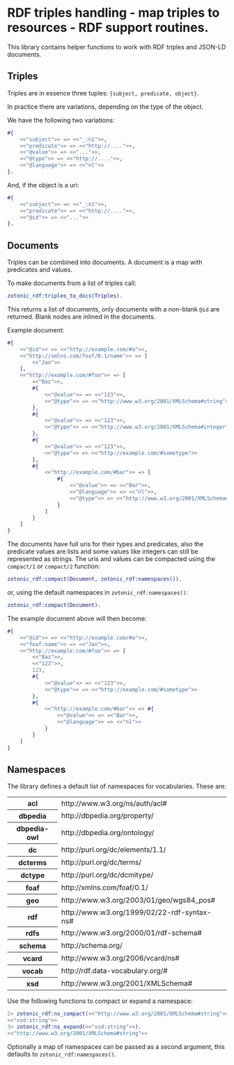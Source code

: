 # RDF triples handling - map triples to resources - RDF support routines.

This library contains helper functions to work with RDF triples and JSON-LD documents.

## Triples

Triples are in essence three tuples: `{subject, predicate, object}`.

In practice there are variations, depending on the type of the object.

We have the following two variations:

```erlang
#{
    <<"subject">> => <<"_:n1">>,
    <<"predicate">> => <<"http://....">>,
    <<"@value">> => <<"...">>,
    <<"@type">> => <<"http://....">>,
    <<"@language">> => <<"nl">>
}.

```

And, if the object is a uri:

```erlang
#{
    <<"subject">> => <<"_:n1">>,
    <<"predicate">> => <<"http://....">>,
    <<"@id">> => <<"...">>
}.
```

## Documents

Triples can be combined into documents. A document is a map with predicates and values.

To make documents from a list of triples call:

```erlang
zotonic_rdf:triples_to_docs(Triples).
```

This returns a list of documents, only documents with a non-blank `@id` are returned.
Blank nodes are inlined in the documents.

Example document:

```erlang
#{
    <<"@id">> => <<"http://example.com/#a">>,
    <<"http://xmlns.com/foaf/0.1/name">> => [
        <<"Jan">>
    ],
    <<"http://example.com/#foo">> => [
        <<"Baz">>,
        #{
            <<"@value">> => <<"123">>,
            <<"@type">> => <<"http://www.w3.org/2001/XMLSchema#string">>
        },
        #{
            <<"@value">> => <<"123">>,
            <<"@type">> => <<"http://www.w3.org/2001/XMLSchema#integer">>
        },
        #{
            <<"@value">> => <<"123">>,
            <<"@type">> => <<"http://example.com/#sometype">>
        },
        #{
            <<"http://example.com/#bar">> => [
                #{
                    <<"@value">> => <<"Bar">>,
                    <<"@language">> => <<"nl">>,
                    <<"@type">> => <<"http://www.w3.org/2001/XMLSchema#string">>
                }
            ]
        }
    ]
}
```

The documents have full uris for their types and predicates, also the predicate values are lists
and some values like integers can still be represented as strings.
The uris and values can be compacted using the `compact/1` or `compact/2` function:


```erlang
zotonic_rdf:compact(Document, zotonic_rdf:namespaces()).
```

or, using the default namespaces in `zotonic_rdf:namespaces()`:

```erlang
zotonic_rdf:compact(Document).
```

The example document above will then become:

```erlang
#{
    <<"@id">> => <<"http://example.com/#a">>,
    <<"foaf:name">> => <<"Jan">>,
    <<"http://example.com/#foo">> => [
        <<"Baz">>,
        <<"123">>,
        123,
        #{
            <<"@value">> => <<"123">>,
            <<"@type">> => <<"http://example.com/#sometype">>
        },
        #{
            <<"http://example.com/#bar">> => #{
                <<"@value">> => <<"Bar">>,
                <<"@language">> => <<"nl">>
            }
        }
    ]
}
```

## Namespaces

The library defines a default list of namespaces for vocabularies.
These are:

<table>
    <tr><th>acl</th><td>http://www.w3.org/ns/auth/acl#</td></tr>
    <tr><th>dbpedia</th><td>http://dbpedia.org/property/</td></tr>
    <tr><th>dbpedia-owl</th><td>http://dbpedia.org/ontology/</td></tr>
    <tr><th>dc</th><td>http://purl.org/dc/elements/1.1/</td></tr>
    <tr><th>dcterms</th><td>http://purl.org/dc/terms/</td></tr>
    <tr><th>dctype</th><td>http://purl.org/dc/dcmitype/</td></tr>
    <tr><th>foaf</th><td>http://xmlns.com/foaf/0.1/</td></tr>
    <tr><th>geo</th><td>http://www.w3.org/2003/01/geo/wgs84_pos#</td></tr>
    <tr><th>rdf</th><td>http://www.w3.org/1999/02/22-rdf-syntax-ns#</td></tr>
    <tr><th>rdfs</th><td>http://www.w3.org/2000/01/rdf-schema#</td></tr>
    <tr><th>schema</th><td>http://schema.org/</td></tr>
    <tr><th>vcard</th><td>http://www.w3.org/2006/vcard/ns#</td></tr>
    <tr><th>vocab</th><td>http://rdf.data-vocabulary.org/#</td></tr>
    <tr><th>xsd</th><td>http://www.w3.org/2001/XMLSchema#</td></tr>
</table>

Use the following functions to compact or expand a namespace:

```erlang
2> zotonic_rdf:ns_compact(<<"http://www.w3.org/2001/XMLSchema#string">>).
<<"xsd:string">>
3> zotonic_rdf:ns_expand(<<"xsd:string">>).                              
<<"http://www.w3.org/2001/XMLSchema#string">>
```

Optionally a map of namespaces can be passed as a second argument, this
defaults to `zotonic_rdf:namespaces()`.

